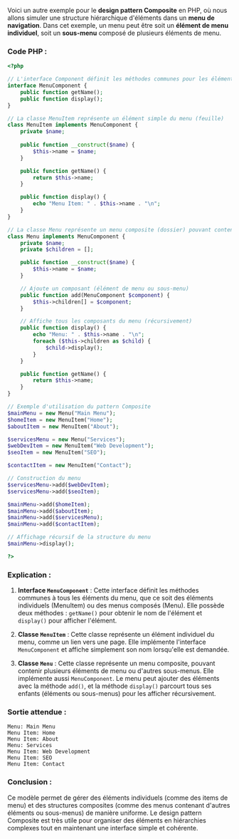 Voici un autre exemple pour le **design pattern Composite** en PHP, où nous allons simuler une structure hiérarchique d'éléments dans un **menu de navigation**. Dans cet exemple, un menu peut être soit un **élément de menu individuel**, soit un **sous-menu** composé de plusieurs éléments de menu.

### Code PHP :

```php
<?php

// L'interface Component définit les méthodes communes pour les éléments du menu
interface MenuComponent {
    public function getName();
    public function display();
}

// La classe MenuItem représente un élément simple du menu (feuille)
class MenuItem implements MenuComponent {
    private $name;
    
    public function __construct($name) {
        $this->name = $name;
    }

    public function getName() {
        return $this->name;
    }

    public function display() {
        echo "Menu Item: " . $this->name . "\n";
    }
}

// La classe Menu représente un menu composite (dossier) pouvant contenir des éléments ou d'autres menus
class Menu implements MenuComponent {
    private $name;
    private $children = [];

    public function __construct($name) {
        $this->name = $name;
    }

    // Ajoute un composant (élément de menu ou sous-menu)
    public function add(MenuComponent $component) {
        $this->children[] = $component;
    }

    // Affiche tous les composants du menu (récursivement)
    public function display() {
        echo "Menu: " . $this->name . "\n";
        foreach ($this->children as $child) {
            $child->display();
        }
    }

    public function getName() {
        return $this->name;
    }
}

// Exemple d'utilisation du pattern Composite
$mainMenu = new Menu("Main Menu");
$homeItem = new MenuItem("Home");
$aboutItem = new MenuItem("About");

$servicesMenu = new Menu("Services");
$webDevItem = new MenuItem("Web Development");
$seoItem = new MenuItem("SEO");

$contactItem = new MenuItem("Contact");

// Construction du menu
$servicesMenu->add($webDevItem);
$servicesMenu->add($seoItem);

$mainMenu->add($homeItem);
$mainMenu->add($aboutItem);
$mainMenu->add($servicesMenu);
$mainMenu->add($contactItem);

// Affichage récursif de la structure du menu
$mainMenu->display();

?>
```

### Explication :

1. **Interface `MenuComponent`** : Cette interface définit les méthodes communes à tous les éléments du menu, que ce soit des éléments individuels (MenuItem) ou des menus composés (Menu). Elle possède deux méthodes : `getName()` pour obtenir le nom de l'élément et `display()` pour afficher l'élément.

2. **Classe `MenuItem`** : Cette classe représente un élément individuel du menu, comme un lien vers une page. Elle implémente l'interface `MenuComponent` et affiche simplement son nom lorsqu'elle est demandée.

3. **Classe `Menu`** : Cette classe représente un menu composite, pouvant contenir plusieurs éléments de menu ou d'autres sous-menus. Elle implémente aussi `MenuComponent`. Le menu peut ajouter des éléments avec la méthode `add()`, et la méthode `display()` parcourt tous ses enfants (éléments ou sous-menus) pour les afficher récursivement.

### Sortie attendue :

```
Menu: Main Menu
Menu Item: Home
Menu Item: About
Menu: Services
Menu Item: Web Development
Menu Item: SEO
Menu Item: Contact
```

### Conclusion :

Ce modèle permet de gérer des éléments individuels (comme des items de menu) et des structures composites (comme des menus contenant d'autres éléments ou sous-menus) de manière uniforme. Le design pattern Composite est très utile pour organiser des éléments en hiérarchies complexes tout en maintenant une interface simple et cohérente.